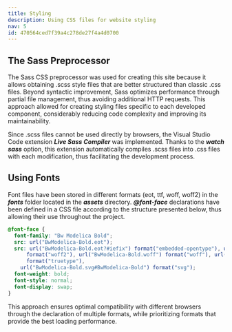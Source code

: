 ```yaml
---
title: Styling
description: Using CSS files for website styling
nav: 5
id: 470564ced7f39a4c278de27f4a4d0700
---
```


## The Sass Preprocessor

The Sass CSS preprocessor was used for creating this site because it allows obtaining .scss style files that are better structured than classic .css files. Beyond syntactic improvement, Sass optimizes performance through partial file management, thus avoiding additional HTTP requests. This approach allowed for creating styling files specific to each developed component, considerably reducing code complexity and improving its maintainability.

Since .scss files cannot be used directly by browsers, the Visual Studio Code extension **_Live Sass Compiler_** was implemented. Thanks to the **_watch sass_** option, this extension automatically compiles .scss files into .css files with each modification, thus facilitating the development process.

## Using Fonts

Font files have been stored in different formats (eot, ttf, woff, woff2) in the **_fonts_** folder located in the **_assets_** directory. **_@font-face_** declarations have been defined in a CSS file according to the structure presented below, thus allowing their use throughout the project.

```css
@font-face {
  font-family: "Bw Modelica Bold";
  src: url("BwModelica-Bold.eot");
  src: url("BwModelica-Bold.eot?#iefix") format("embedded-opentype"), url("BwModelica-Bold.woff2")
      format("woff2"), url("BwModelica-Bold.woff") format("woff"), url("BwModelica-Bold.ttf")
      format("truetype"),
    url("BwModelica-Bold.svg#BwModelica-Bold") format("svg");
  font-weight: bold;
  font-style: normal;
  font-display: swap;
}
```

This approach ensures optimal compatibility with different browsers through the declaration of multiple formats, while prioritizing formats that provide the best loading performance.
